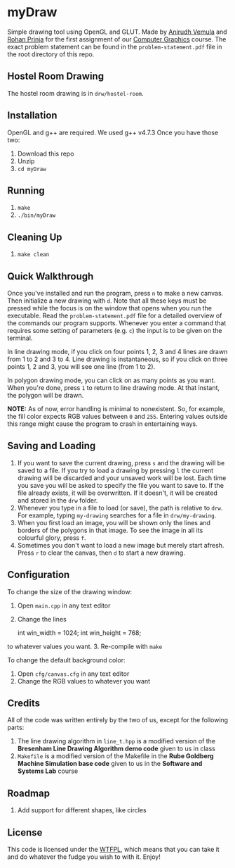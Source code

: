 myDraw
======

Simple drawing tool using OpenGL and GLUT. Made by [Anirudh Vemula](vvanirudh@gmail.com) and [Rohan Prinja](rohan.prinja@gmail.com) for the first assignment of our [Computer Graphics](http://www.cse.iitb.ac.in/~paragc/teaching/2013/cs475) course. The exact problem statement can be found in the `problem-statement.pdf` file in the root directory of this repo.

Hostel Room Drawing
-------------------

The hostel room drawing is in `drw/hostel-room`.

Installation
------------

OpenGL and g++ are required. We used g++ v4.7.3 Once you have those two:

1. Download this repo
2. Unzip
3. `cd myDraw`

Running
-------

1. `make`
2. `./bin/myDraw`

Cleaning Up
-----------

1. `make clean`

Quick Walkthrough
-----------------

Once you've installed and run the program, press `n` to make a new canvas. Then initialize a new drawing with `d`. Note that all these keys must be pressed while the focus is on the window that opens when you run the executable. Read the `problem-statement.pdf` file for a detailed overview of the commands our program supports. Whenever you enter a command that requires some setting of parameters (e.g. `c`) the input is to be given on the terminal.

In line drawing mode, if you click on four points 1, 2, 3 and 4 lines are drawn from 1 to 2 and 3 to 4. Line drawing is instantaneous, so if you click on three points 1, 2 and 3, you will see one line (from 1 to 2).

In polygon drawing mode, you can click on as many points as you want. When you're done, press `1` to return to line drawing mode. At that instant, the polygon will be drawn.

**NOTE:** As of now, error handling is minimal to nonexistent. So, for example, the fill color expects RGB values between `0` and `255`. Entering values outside this range might cause the program to crash in entertaining ways.

Saving and Loading
------------------

1. If you want to save the current drawing, press `s` and the drawing will be saved to a file. If you try to load a drawing by pressing `l` the current drawing will be discarded and your unsaved work will be lost. Each time you save you will be asked to specify the file you want to save to. If the file already exists, it will be overwritten. If it doesn't, it will be created and stored in the `drw` folder.
2. Whenever you type in a file to load (or save), the path is relative to `drw`. For example, typing `my-drawing` searches for a file in `drw/my-drawing`.
3. When you first load an image, you will be shown only the lines and borders of the polygons in that image. To see the image in all its colourful glory, press `f`.
4. Sometimes you don't want to load a new image but merely start afresh. Press `r` to clear the canvas, then `d` to start a new drawing.

Configuration
-------------

To change the size of the drawing window:

1. Open `main.cpp` in any text editor
2. Change the lines

    int win_width = 1024;
    int win_height = 768;

to whatever values you want.
3. Re-compile with `make`

To change the default background color:

1. Open `cfg/canvas.cfg` in any text editor
2. Change the RGB values to whatever you want

Credits
-------

All of the code was written entirely by the two of us, except for the following parts:

1. The line drawing algorithm in `line_t.hpp` is a modified version of the **Bresenham Line Drawing Algorithm demo code** given to us in class
2. `Makefile` is a modified version of the Makefile in the **Rube Goldberg Machine Simulation base code** given to us in the **Software and Systems Lab** course

Roadmap
-------

1. Add support for different shapes, like circles

License
-------

This code is licensed under the [WTFPL](http://www.wtfpl.net/about/), which means that you can take it and do whatever the fudge you wish to with it. Enjoy!

